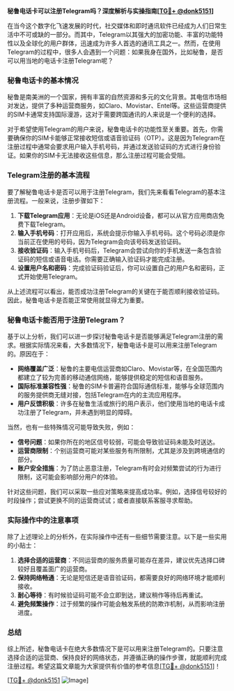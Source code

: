 **秘鲁电话卡可以注册Telegram吗？深度解析与实操指南[[TG💪+ @donk5151](https://t.me/s/donk5151)]**

在当今这个数字化飞速发展的时代，社交媒体和即时通讯软件已经成为人们日常生活中不可或缺的一部分。而其中，Telegram以其强大的加密功能、丰富的功能特性以及全球化的用户群体，迅速成为许多人首选的通讯工具之一。然而，在使用Telegram的过程中，很多人会遇到一个问题：如果我身在国外，比如秘鲁，是否可以用当地的电话卡注册Telegram呢？

### 秘鲁电话卡的基本情况

秘鲁是南美洲的一个国家，拥有丰富的自然资源和多元的文化背景。其电信市场相对发达，提供了多种运营商服务，如Claro、Movistar、Entel等。这些运营商提供的SIM卡通常支持国际漫游，这对于需要跨国通讯的人来说是一个便利的选择。

对于希望使用Telegram的用户来说，秘鲁电话卡的功能性至关重要。首先，你需要确保你的SIM卡能够正常接收短信或语音验证码（OTP）。这是因为Telegram在注册过程中通常会要求用户输入手机号码，并通过发送验证码的方式进行身份验证。如果你的SIM卡无法接收这些信息，那么注册过程可能会受阻。

### Telegram注册的基本流程

要了解秘鲁电话卡是否可以用于注册Telegram，我们先来看看Telegram的基本注册流程。一般来说，注册步骤如下：

1. **下载Telegram应用**：无论是iOS还是Android设备，都可以从官方应用商店免费下载Telegram。
2. **输入手机号码**：打开应用后，系统会提示你输入手机号码。这个号码必须是你当前正在使用的号码，因为Telegram会向该号码发送验证码。
3. **接收验证码**：输入手机号码后，Telegram会尝试向你的手机发送一条包含验证码的短信或语音电话。你需要正确输入验证码才能完成注册。
4. **设置用户名和密码**：完成验证码验证后，你可以设置自己的用户名和密码，正式开始使用Telegram。

从上述流程可以看出，能否成功注册Telegram的关键在于能否顺利接收验证码。因此，秘鲁电话卡是否能正常使用就显得尤为重要。

### 秘鲁电话卡能否用于注册Telegram？

基于以上分析，我们可以进一步探讨秘鲁电话卡是否能够满足Telegram注册的需求。根据实际情况来看，大多数情况下，秘鲁电话卡是可以用来注册Telegram的。原因在于：

- **网络覆盖广泛**：秘鲁的主要电信运营商如Claro、Movistar等，在全国范围内都建立了较为完善的移动通信网络，能够提供稳定的短信和语音服务。
- **国际标准兼容性强**：秘鲁的SIM卡普遍符合国际通信标准，能够与全球范围内的服务提供商无缝对接，包括Telegram在内的主流应用程序。
- **用户反馈积极**：许多在秘鲁生活或旅行的用户表示，他们使用当地的电话卡成功注册了Telegram，并未遇到明显的障碍。

当然，也有一些特殊情况可能导致失败，例如：

- **信号问题**：如果你所在的地区信号较弱，可能会导致验证码未能及时送达。
- **运营商限制**：个别运营商可能对某些服务有所限制，尤其是涉及到跨境通信的部分。
- **账户安全措施**：为了防止恶意注册，Telegram有时会对频繁尝试的行为进行限制，这可能会影响部分用户的体验。

针对这些问题，我们可以采取一些应对策略来提高成功率。例如，选择信号较好的时段操作；尝试更换不同的运营商试试；或者直接联系客服寻求帮助。

### 实际操作中的注意事项

除了上述理论上的分析外，在实际操作中还有一些细节需要注意。以下是一些实用的小贴士：

1. **选择合适的运营商**：不同运营商的服务质量可能存在差异，建议优先选择口碑较好且覆盖面广的运营商。
2. **保持网络畅通**：无论是短信还是语音验证码，都需要良好的网络环境才能顺利接收。
3. **耐心等待**：有时候验证码可能不会立即到达，建议稍作等待后再重试。
4. **避免频繁操作**：过于频繁的操作可能会触发系统的防欺诈机制，从而影响注册进度。

### 总结

综上所述，秘鲁电话卡在绝大多数情况下是可以用来注册Telegram的。只要注意选择合适的运营商、保持良好的网络状态，并遵循正确的操作步骤，就能顺利完成注册过程。希望这篇文章能为大家提供有价值的参考信息[[TG💪+ @donk5151](https://t.me/s/donk5151)]！

[[TG💪+ @donk5151](https://t.me/s/donk5151) ![Image](https://i.postimg.cc/rwNCRYN7/Snipaste-2025-04-30-17-27-05.png)]